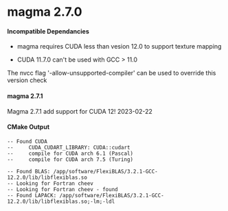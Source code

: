 # magma 2.7.0

#### Incompatible Dependancies

 - magma requires CUDA less than vesion 12.0 to support texture mapping

 - CUDA 11.7.0 can't be used with GCC > 11.0

 The nvcc flag '-allow-unsupported-compiler' can be used to override this version check

#### magma 2.7.1

Magma 2.7.1 add support for CUDA 12!  2023-02-22

#### CMake Output

```
-- Found CUDA
--     CUDA_CUDART_LIBRARY: CUDA::cudart
--     compile for CUDA arch 6.1 (Pascal)
--     compile for CUDA arch 7.5 (Turing)
```

```
-- Found BLAS: /app/software/FlexiBLAS/3.2.1-GCC-12.2.0/lib/libflexiblas.so
-- Looking for Fortran cheev
-- Looking for Fortran cheev - found
-- Found LAPACK: /app/software/FlexiBLAS/3.2.1-GCC-12.2.0/lib/libflexiblas.so;-lm;-ldl
```


